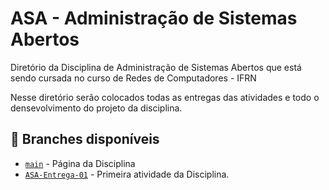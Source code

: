 # ASA - Administração de Sistemas Abertos

Diretório da Disciplina de Administração de Sistemas Abertos que está sendo cursada no curso de Redes de Computadores - IFRN

Nesse diretório serão colocados todas as entregas das atividades e todo o densevolvimento do projeto da disciplina.


## 🌿 Branches disponíveis

- [`main`](https://github.com/laubatistaa/ASA/tree/main) - Página da Disciplina
- [`ASA-Entrega-01`](https://github.com/laubatistaa/ASA/tree/ASA-Entrega-01) - Primeira atividade da Disciplina.

